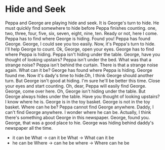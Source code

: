# Hide and Seek

Peppa and George are playing hide and seek. It is George's turn to hide. He must quickly find somewhere to hide before Peppa finishes counting. one, two, three, four, five, six, seven, eight, nine, ten. Ready or not, here I come. Peppa has to find where George is hiding. Found you! Peppa has found George. George, I could see you too easily. Now, it's Peppa's turn to hide. I'll help George to count. Ok, George, open your eyes. George has to find where Peppa is hiding. Peppa isn't hiding under the table. George, have you thought of looking upstairs? Peppa isn't under the bed. What was that a strange noise? Peppa isn't behind the curtain. There is that a strange noise again. What can it be? George has found where Peppa is hiding. George found me. Now it's dady's time to hide.Oh, I think George should another turn. But George isn't good at hiding. I'm sure he'll be better this time. Close your eyes and start counting. Oh, dear, Peppa will easily find George. George, come over here. Oh, George isn't hiding under the table. But George always hides under the table. Have you thought of looking upstairs? I know where he is. George is in the toy basket. George is not in the toy basket. Where can he be? Peppa cannot find George anywhere. Daddy, I can't find George anywhere. I wonder where he can be. Actually, I think there's something about George in this newspaper. George, found you. George, that was a good place to hie. George was hiding behind daddy's newspaper all the time.

- it can be What -> can it be What -> What can it be
- he can be Where -> can he be where -> Where can he be
